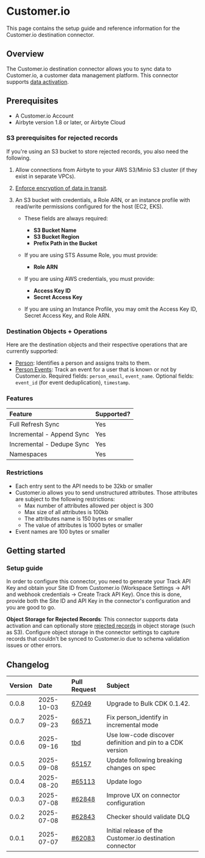 # Customer.io

This page contains the setup guide and reference information for the Customer.io destination connector.

## Overview

The Customer.io destination connector allows you to sync data to Customer.io, a customer data management platform. This connector supports [data activation](/platform/next/move-data/elt-data-activation).

## Prerequisites

- A Customer.io Account
- Airbyte version 1.8 or later, or Airbyte Cloud

### S3 prerequisites for rejected records

If you're using an S3 bucket to store rejected records, you also need the following.

1. Allow connections from Airbyte to your AWS S3/Minio S3 cluster (if they exist in separate VPCs).
2. [Enforce encryption of data in transit](https://docs.aws.amazon.com/AmazonS3/latest/userguide/security-best-practices.html#transit).
3. An S3 bucket with credentials, a Role ARN, or an instance profile with read/write permissions configured for the host (EC2, EKS).

    - These fields are always required:

      - **S3 Bucket Name**
      - **S3 Bucket Region**
      - **Prefix Path in the Bucket**

    - If you are using STS Assume Role, you must provide:

      - **Role ARN**

    - If you are using AWS credentials, you must provide:

      - **Access Key ID**
      - **Secret Access Key**

    - If you are using an Instance Profile, you may omit the Access Key ID, Secret Access Key, and Role ARN.

### Destination Objects + Operations

Here are the destination objects and their respective operations that are currently supported:

- [Person](https://docs.customer.io/journeys/create-update-person/): Identifies a person and assigns traits to them.
- [Person Events](https://docs.customer.io/journeys/events/): Track an event for a user that is known or not by Customer.io. Required fields: `person_email`, `event_name`. Optional fields: `event_id` (for event deduplication), `timestamp`.

### Features

| Feature                       | Supported? |
| :---------------------------- | :--------- |
| Full Refresh Sync            | Yes        |
| Incremental - Append Sync    | Yes        |
| Incremental - Dedupe Sync    | Yes        |
| Namespaces                   | Yes        |

### Restrictions

- Each entry sent to the API needs to be 32kb or smaller
- Customer.io allows you to send unstructured attributes. Those attributes are subject to the following restrictions:
    - Max number of attributes allowed per object is 300
    - Max size of all attributes is 100kb
    - The attributes name is 150 bytes or smaller
    - The value of attributes is 1000 bytes or smaller
- Event names are 100 bytes or smaller

## Getting started

### Setup guide

In order to configure this connector, you need to generate your Track API Key and obtain your Site ID from Customer.io (Workspace Settings → API and webhook credentials → Create Track API Key). Once this is done, provide both the Site ID and API Key in the connector's configuration and you are good to go.

**Object Storage for Rejected Records**: This connector supports data activation and can optionally store [rejected records](/platform/next/move-data/rejected-records) in object storage (such as S3). Configure object storage in the connector settings to capture records that couldn't be synced to Customer.io due to schema validation issues or other errors.

## Changelog

| Version | Date       | Pull Request                                              | Subject                                                   |
|:--------|:-----------|:----------------------------------------------------------|:----------------------------------------------------------|
| 0.0.8 | 2025-10-03 | [67049](https://github.com/airbytehq/airbyte/pull/67049) | Upgrade to Bulk CDK 0.1.42. |
| 0.0.7   | 2025-09-23 | [66571](https://github.com/airbytehq/airbyte/pull/66571)      | Fix person_identify in incremental mode                   |
| 0.0.6   | 2025-09-16 | [tbd](https://github.com/airbytehq/airbyte/pull/tbd)      | Use low-code discover definition and pin to a CDK version |
| 0.0.5   | 2025-09-08 | [65157](https://github.com/airbytehq/airbyte/pull/65157)  | Update following breaking changes on spec                 |
| 0.0.4   | 2025-08-20 | [#65113](https://github.com/airbytehq/airbyte/pull/65113) | Update logo                                               |
| 0.0.3   | 2025-07-08 | [#62848](https://github.com/airbytehq/airbyte/pull/62848) | Improve UX on connector configuration                     |
| 0.0.2   | 2025-07-08 | [#62843](https://github.com/airbytehq/airbyte/pull/62843) | Checker should validate DLQ                               |
| 0.0.1   | 2025-07-07 | [#62083](https://github.com/airbytehq/airbyte/pull/62083) | Initial release of the Customer.io destination connector  |
